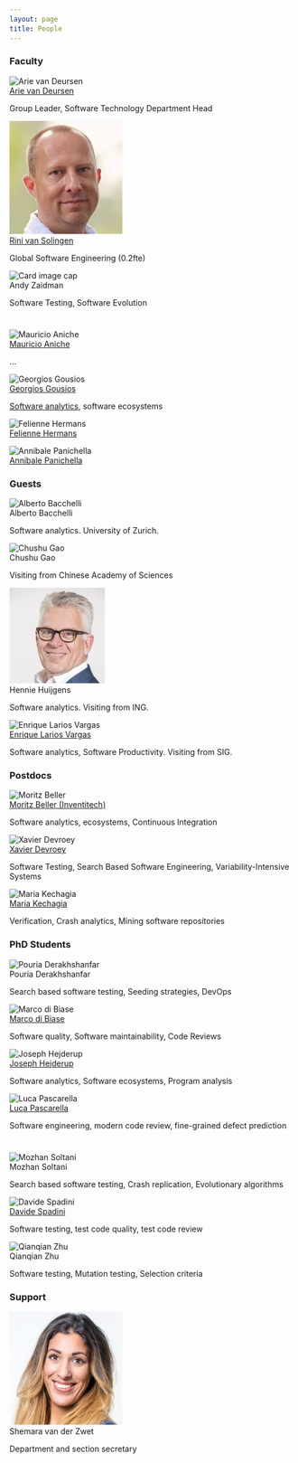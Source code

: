 ```yaml
---
layout: page
title: People
---
```


### Faculty

<div class="card-deck">
  <div class="card">
    <img class="card-img-top" src="https://avatars2.githubusercontent.com/u/220701?v=4" alt="Arie van Deursen">
    <div class="card-body">
      <div class="card-title"><a href="https://avandeursen.com">Arie van Deursen</a></div>
      <p class="card-text">Group Leader, Software Technology Department Head</p>
    </div>
    <div class="card-footer bg-transparent border-success">
      <a href="https://avandeursen.com" title="Home page"><i class="fas fa-home"></i></a>
      <a href="https://twitter.com/avandeursen" title="Twitter"><i class="fab fa-twitter"></i></a>
      <a href="https://github.com/avandeursen" title="GitHub"><i class="fab fa-github"></i></a>
      <a href="https://nl.linkedin.com/in/avandeursen" title="LinkedIn"><i class="fab fa-linkedin"></i></a>
      <a href="https://scholar.google.nl/citations?user=jjCkWXgAAAAJ" title="Google Scholar"><i class="ai ai-google-scholar-square"></i></a>
      <a href="https://pure.tudelft.nl/portal/en/persons/a-van-deursen(949eb2cc-4db0-4f33-bd56-13425fa5c24a)/publications.html?pageSize=all&page=0" title="Publications"><i class="fas fa-edit"></i></a>
    </div>
  </div>

  <div class="card">
    <img class="card-img-top" src="img/rini-van-solingen.jpeg" alt="Rini van Solingen">
    <div class="card-body">
      <div class="card-title"><a href="http://www.rinivansolingen.nl/">Rini van Solingen</a></div>
      <p class="card-text">Global Software Engineering (0.2fte) </p>
    </div>
    <div class="card-footer bg-transparent border-success">
      <a href="http://www.rinivansolingen.nl/" title="Home page"><i class="fas fa-home"></i></a>
      <a href="https://twitter.com/solingen" title="Twitter"><i class="fab fa-twitter"></i></a>
      <a href="https://nl.linkedin.com/in/solingen/" title="LinkedIn"><i class="fab fa-linkedin"></i></a>
      <a href="https://scholar.google.nl/citations?user=9LxiPOUAAAAJ" title="Google Scholar"><i class="ai ai-google-scholar-square"></i></a>
      <a href="https://pure.tudelft.nl/portal/en/persons/dm-van-solingen(2669c7b5-81a6-4f70-9d9d-e21ead041426)/publications.html?pageSize=100&page=0" title="Publications"><i class="fas fa-edit"></i></a>
    </div>
  </div>

  <div class="card">
    <img class="card-img-top" src="https://avatars1.githubusercontent.com/u/3475457?v=4" alt="Card image cap">
    <div class="card-body">
      <div class="card-title">Andy Zaidman</div>
      <p class="card-text">Software Testing, Software Evolution</p>
    </div>
    <div class="card-footer bg-transparent border-success">
        <a href="https://azaidman.github.io" title="Home page"><i class="fas fa-home"></i></a>
        <a href="https://twitter.com/azaidman"><i class="fab fa-twitter"></i></a>
        <a href="https://github.com/azaidman"><i class="fab fa-github"></i></a>
        <a href="https://www.linkedin.com/in/andyzaidman/"><i class="fab fa-linkedin"></i></a>
      <a href="https://scholar.google.nl/citations?user=CDTfcG4AAAAJ" title="Google Scholar"><i class="ai ai-google-scholar-square"></i></a>
        <a href="https://pure.tudelft.nl/portal/en/persons/ae-zaidman(3d1ac38d-7304-44f4-bccb-087b6db66072)/publications.html" title="Publications"><i class="fas fa-edit"></i></a>
      </div>
  </div>
</div>

<div class="card-deck" style="padding-top:25px">
  <div class="card">
    <img class="card-img-top" src="https://avatars3.githubusercontent.com/u/100812?v=4" alt="Mauricio Aniche">
    <div class="card-body">
      <div class="card-title"><a href="https://www.mauricioaniche.com">Mauricio Aniche</a></div>
      <p class="card-text">...</p>
    </div>
  </div>

  <div class="card">
    <img class="card-img-top" src="https://avatars3.githubusercontent.com/u/386172?v=4" alt="Georgios Gousios">
    <div class="card-body">
      <div class="card-title"><a href="http://gousios.org">Georgios Gousios</a></div>
      <p class="card-text"><a href="softanalytics.html">Software analytics</a>, software ecosystems</p>
    </div>
    <div class="card-footer bg-transparent border-success">
      <a href="https://gousios.org" title="Home page"><i class="fas fa-home"></i></a>
      <a href="https://twitter.com/gousiosg" title="Twitter"><i class="fab fa-twitter"></i></a>
      <a href="https://github.com/gousiosg" title="Github"><i class="fab fa-github"></i></a>
      <a href="https://www.linkedin.com/in/gousiosg" title="LinkedIn"><i class="fab fa-linkedin"></i></a>
      <a href="http://scholar.google.gr/citations?hl=el&user=-NI5S50AAAAJ" title="Google Scholar"><i class="ai ai-google-scholar-square"></i></a>
      <a href="https://pure.tudelft.nl/portal/en/persons/g-gousios(f5ab9c4d-5210-48b6-8c39-e6e44361ac0e)/publications.html" title="Publications"><i class="fas fa-edit"></i></a>
    </div>
  </div>

  <div class="card">
    <img class="card-img-top" src="https://avatars3.githubusercontent.com/u/1003685?v=4" alt="Felienne Hermans">
    <div class="card-body">
      <div class="card-title"><a href="http://felienne.com">Felienne Hermans</a></div>
      <p class="card-text"></p>
    </div>
  </div>

  <div class="card">
    <img class="card-img-top" src="https://avatars3.githubusercontent.com/u/10740831?v=4" alt="Annibale Panichella">
    <div class="card-body">
      <div class="card-title"><a href="https://apanichella.github.io">Annibale Panichella</a></div>
      <p class="card-text"></p>
    </div>
    <div class="card-footer bg-transparent border-success">
      <a href="https://apanichella.github.io" title="Home page"><i class="fas fa-home"></i></a>
      <a href="https://twitter.com/AnniPanic" title="Twitter"><i class="fab fa-twitter"></i></a>
      <a href="https://github.com/apanichella" title="Github"><i class="fab fa-github"></i></a>
      <a href="https://www.linkedin.com/in/annibale-panichella-84081186/" title="LinkedIn"><i class="fab fa-linkedin"></i></a>
      <a href="https://scholar.google.it/citations?user=xPQ72u4AAAAJ&hl=en" title="Google Scholar"><i class="ai ai-google-scholar-square"></i></a>
    </div>
  </div>
</div>

### Guests

<!-- Alberto Bacchelli, Chushu Gao, Hennie Huijgens -->

<div class="card-deck">

  <div class="card">
    <img class="card-img-top" src="https://avatars3.githubusercontent.com/u/668766?&v=4" alt="Alberto Bacchelli">
    <div class="card-body">
      <div class="card-title">Alberto Bacchelli</div>
      <p class="card-text">Software analytics. University of Zurich.</p>
    </div>
    <div class="card-footer bg-transparent border-success">
      <a href="http://sback.it/" title="Home page"><i class="fas fa-home"></i></a>
      <a href="https://twitter.com/sback_" title="Twitter"><i class="fab fa-twitter"></i></a>
       <a href="https://scholar.google.nl/citations?user=Jv-sW70AAAAJ" title="Google Scholar"><i class="ai ai-google-scholar-square"></i></a>
      <a href="https://pure.tudelft.nl/portal/en/persons/a-bacchelli(229022f2-6585-458b-b6fa-a6a3bd4082ee)/publications.html?pageSize=100&page=0" title="Publications"><i class="fas fa-edit"></i></a>
    </div>
  </div>

  <div class="card">
        <img class="card-img-top" src="https://avatars3.githubusercontent.com/u/2743923?v=4" alt="Chushu Gao">
    <div class="card-body">
      <div class="card-title">Chushu Gao</div>
      <p class="card-text">Visiting from Chinese Academy of Sciences</p>
    </div>
    <div class="card-footer bg-transparent border-success">
       <a href="https://scholar.google.nl/citations?user=uP1V4IcAAAAJ" title="Google Scholar"><i class="ai ai-google-scholar-square"></i></a>
    </div>
  </div>

  <div class="card">
    <img class="card-img-top" src="img/hennie-huijgens.jpeg" alt="Hennie Huijgens">
    <div class="card-body">
      <div class="card-title">Hennie Huijgens</div>
      <p class="card-text">Software analytics. Visiting from ING.</p>
    </div>
    <div class="card-footer bg-transparent border-success">
      <a href="https://www.linkedin.com/in/henniehuijgens/" title="LinkedIn"><i class="fab fa-linkedin"></i></a>
      <a href="https://scholar.google.nl/citations?user=j9xJ60oAAAAJ" title="Google Scholar"><i class="ai ai-google-scholar-square"></i></a>
      <a href="https://pure.tudelft.nl/portal/en/persons/hkm-huijgens(796c553e-660f-4956-8bc2-13f22ea9d620)/publications.html" title="Publications"><i class="fas fa-edit"></i></a>
    </div>
  </div>

  <div class="card">
    <img class="card-img-top" src="https://avatars3.githubusercontent.com/u/16877168?v=4" alt="Enrique Larios Vargas">
    <div class="card-body">
      <div class="card-title"><a href="https://mediatechnology.leiden.edu/people/staff/larios-vargas-enrique">Enrique Larios Vargas</a></div>
      <p class="card-text">Software analytics, Software Productivity. Visiting from SIG.</p>
    </div>
    <div class="card-footer bg-transparent border-success">
      <a href="https://github.com/elarios"><i class="fab fa-github"></i></a>
      <a href="https://www.linkedin.com/in/enrique-larios-vargas"><i class="fab fa-linkedin"></i></a>
    </div>
  </div>

</div>

### Postdocs

<div class="card-deck">
  <div class="card">
        <img class="card-img-top" src="https://avatars1.githubusercontent.com/u/334256?s=460&v=4" alt="Moritz Beller">
    <div class="card-body">
      <div class="card-title"><a href="https://inventitech.com">Moritz Beller (Inventitech)</a></div>
      <p class="card-text">Software analytics, ecosystems, Continuous Integration</p>
    </div>
    <div class="card-footer bg-transparent border-success">
      <a href="https://twitter.com/inventitech"><i class="fab fa-twitter"></i></a>
      <a href="https://github.com/inventitech"><i class="fab fa-github"></i></a>
      <a href="https://www.linkedin.com/in/inventitech"><i class="fab fa-linkedin"></i></a>
      <a href="https://pure.tudelft.nl/portal/en/persons/mm-beller(32e3c6c5-065f-4b6e-b373-30442d051144)/publications.html" title="Publications"><i class="fas fa-edit"></i></a>
    </div>
  </div>

  <div class="card">
    <img class="card-img-top" src="https://avatars3.githubusercontent.com/u/8514257?v=4" alt="Xavier Devroey">
    <div class="card-body">
      <div class="card-title"><a href="http://xdevroey.be">Xavier Devroey</a></div>
        <p class="card-text">Software Testing, Search Based Software Engineering, Variability-Intensive Systems</p>
      </div>
      <div class="card-footer bg-transparent border-success">
        <a href="https://twitter.com/xdevroey"><i class="fab fa-twitter"></i></a>
        <a href="https://github.com/xdevroey"><i class="fab fa-github"></i></a>
        <a href="https://www.linkedin.com/in/xdevroey"><i class="fab fa-linkedin"></i></a>
        <a href="https://pure.tudelft.nl/portal/en/persons/xdm-devroey(374ab5e8-0b73-417d-a03b-7db03e3f1203)/publications.html" title="Publications"><i class="fas fa-edit"></i></a>
      </div>
    </div>

 <div class="card">
    <img class="card-img-top" src="https://avatars3.githubusercontent.com/u/2269396?s=400&amp;v=4" alt="Maria Kechagia">
    <div class="card-body">
      <div class="card-title"><a href="https://mkechagia.github.io/">Maria Kechagia</a></div>
      <p class="card-text">Verification, Crash analytics, Mining software repositories</p>
    </div>
    <div class="card-footer bg-transparent border-success">
      <a href="https://twitter.com/mkechagia"><i class="fab fa-twitter"></i></a>
      <a href="https://github.com/mkechagia"><i class="fab fa-github"></i></a>
      <a href="https://nl.linkedin.com/in/maria-kechagia-3958b381"><i class="fab fa-linkedin"></i></a>
      <a href="https://pure.tudelft.nl/portal/en/persons/m-kechagia(6f4b34f6-603a-43fe-ac6e-04401a84ecfe)/publications.html" title="Publications"><i class="fas fa-edit"></i></a>
    </div>
 </div>

</div>

### PhD Students

<div class="card-deck">

  <div class="card">
    <img class="card-img-top" src="https://avatars1.githubusercontent.com/u/5176953?s=460&v=4" alt="Pouria Derakhshanfar">
    <div class="card-body">
      <div class="card-title">Pouria Derakhshanfar</div>
      <p class="card-text">Search based software testing, Seeding strategies, DevOps</p>
    </div>
    <div class="card-footer bg-transparent border-success">
      <a href="https://github.com/pderakhshanfar"><i class="fab fa-github"></i></a>
      <a href="https://pure.tudelft.nl/portal/en/persons/p-derakhshanfar(5ae55462-83f6-4fbd-ad32-9613d3f8329e)/publications.html" title="Publications"><i class="fas fa-edit"></i></a>
    </div>
  </div>

  <div class="card">
    <img class="card-img-top" src="https://avatars3.githubusercontent.com/u/5766743?s=460&v=4" alt="Marco di Biase">
    <div class="card-body">
      <div class="card-title">
        <a href="https://mardibiase.github.io" target="_blank">Marco di Biase</a>
      </div>
      <p class="card-text">Software quality, Software maintainability, Code Reviews</p>
    </div>
    <div class="card-footer bg-transparent border-success">
      <a href="https://twitter.com/mardibiase" target="_blank"><i class="fab fa-twitter"></i></a>
      <a href="https://github.com/mardibiase" target="_blank"><i class="fab fa-github"></i></a>
      <a href="https://www.linkedin.com/in/mardibiase/" target="_blank"><i class="fab fa-linkedin"></i></a>
      <a href="https://pure.tudelft.nl/portal/en/persons/m-di-biase(175bd28e-fb78-485c-816e-fcd1369d5f3d)/publications.html" title="Publications" target="_blank"><i class="fas fa-edit"></i></a>
    </div>
  </div>

  <div class="card">
    <img class="card-img-top" src="https://avatars1.githubusercontent.com/u/2521475?s=460&v=4" alt="Joseph Hejderup">
    <div class="card-body">
      <div class="card-title"><a href="https://twitter.com/jhejderup">Joseph Hejderup</a></div>
      <p class="card-text">Software analytics, Software ecosystems, Program analysis</p>
    </div>
    <div class="card-footer bg-transparent border-success">
      <a href="https://twitter.com/jhejderup"><i class="fab fa-twitter"></i></a>
      <a href="https://github.com/jhejderup"><i class="fab fa-github"></i></a>
      <a href="https://www.linkedin.com/in/josephhejderup"><i class="fab fa-linkedin"></i></a>
      <a href="https://pure.tudelft.nl/portal/en/persons/ji-hejderup(65f98b5d-e9d8-47a0-b720-9a1270f816e0)/publications.html" title="Publications"><i class="fas fa-edit"></i></a>
    </div>
  </div>

  <div class="card">
    <img class="card-img-top" src="https://avatars3.githubusercontent.com/u/5877721?s=400&v=4" alt="Luca Pascarella">
    <div class="card-body">
      <div class="card-title">
        <a href="https://lucapascarella.com" target="_blank">Luca Pascarella</a>
      </div>
      <p class="card-text">Software engineering, modern code review, fine-grained defect prediction</p>
    </div>
    <div class="card-footer bg-transparent border-success">
      <a href="https://twitter.com/Lucapascarella5" target="_blank"><i class="fab fa-twitter"></i></a>
      <a href="https://github.com/lucapascarella" target="_blank"><i class="fab fa-github"></i></a>
      <a href="https://www.linkedin.com/in/luca-pascarella-5b168254/" target="_blank"><i class="fab fa-linkedin"></i></a>
      <a href="https://pure.tudelft.nl/portal/en/persons/l-pascarella(1e287bab-85b8-4c97-8412-8e82b78e72e7)/publications.html" title="Publications" target="_blank"><i class="fas fa-edit"></i></a>
    </div>
  </div>
</div>

<div class="card-deck" style="padding-top:25px">
  <div class="card">
    <img class="card-img-top" src="https://avatars1.githubusercontent.com/u/1183394?s=460&v=4" alt="Mozhan Soltani">
    <div class="card-body">
      <div class="card-title">Mozhan Soltani</div>
      <p class="card-text">Search based software testing, Crash replication, Evolutionary algorithms</p>
    </div>
    <div class="card-footer bg-transparent border-success">
      <a href="https://github.com/Mozhan"><i class="fab fa-github"></i></a>
      <a href="https://pure.tudelft.nl/portal/en/persons/m-soltani(12bb18d0-3bd3-45c6-b95f-d6a67b121bf6)/publications.html" title="Publications"><i class="fas fa-edit"></i></a>
    </div>
  </div>

  <div class="card">
    <img class="card-img-top" src="https://avatars0.githubusercontent.com/u/9136821?s=400&v=4" alt="Davide Spadini">
    <div class="card-body">
      <div class="card-title">
        <a href="https://ishepard.github.io/" target="_blank">Davide Spadini</a>
      </div>
      <p class="card-text">Software testing, test code quality, test code review</p>
    </div>
    <div class="card-footer bg-transparent border-success">
      <a href="https://twitter.com/DavideSpadini" target="_blank"><i class="fab fa-twitter"></i></a>
      <a href="https://github.com/ishepard" target="_blank"><i class="fab fa-github"></i></a>
      <a href="https://www.linkedin.com/in/davidespadini/" target="_blank"><i class="fab fa-linkedin"></i></a>
      <a href="https://pure.tudelft.nl/portal/en/persons/d-spadini(df3c7c1c-421b-413d-8f61-ba8a6b23b82b)/publications.html" title="Publications" target="_blank"><i class="fas fa-edit"></i></a>
    </div>
  </div>

  <div class="card">
    <img class="card-img-top" src="https://avatars1.githubusercontent.com/u/16692536?s=460&v=4" alt="Qianqian Zhu">
    <div class="card-body">
      <div class="card-title">Qianqian Zhu</div>
      <p class="card-text">Software testing, Mutation testing, Selection criteria</p>
    </div>
    <div class="card-footer bg-transparent border-success">
      <a href="https://twitter.com/qzhu90"><i class="fab fa-twitter"></i></a>
      <a href="https://github.com/qianqianzhu"><i class="fab fa-github"></i></a>
      <a href="https://pure.tudelft.nl/portal/en/persons/q-zhu(61ceb2fb-83c4-4272-9001-6e954f09ba09)/publications.html" title="Publications"><i class="fas fa-edit"></i></a>
    </div>
  </div>

</div>

### Support

<div class="card-deck">
  <div class="card">
    <img class="card-img-top" src="img/shemara-van-der-zwet.jpg" alt="Shemara van der Zwet">
    <div class="card-body">
      <div class="card-title">Shemara van der Zwet</div>
      <p class="card-text">Department and section secretary</p>
    </div>
    <div class="card-footer bg-transparent border-success">
      <a href="https://www.linkedin.com/in/shemara-van-der-zwet-1a5b70122" title="LinkedIn"><i class="fab fa-linkedin"></i></a>
    </div>
  </div>
</div>

<!--
### Alumni
-->
